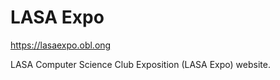 # LASA Expo

<https://lasaexpo.obl.ong>

LASA Computer Science Club Exposition (LASA Expo) website.
